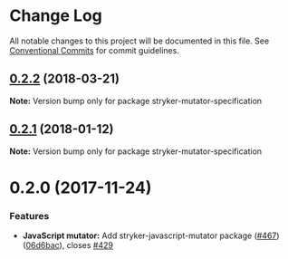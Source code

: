 # Change Log

All notable changes to this project will be documented in this file.
See [Conventional Commits](https://conventionalcommits.org) for commit guidelines.

<a name="0.2.2"></a>
## [0.2.2](https://github.com/stryker-mutator/stryker/compare/stryker-mutator-specification@0.2.1...stryker-mutator-specification@0.2.2) (2018-03-21)




**Note:** Version bump only for package stryker-mutator-specification

<a name="0.2.1"></a>
## [0.2.1](https://github.com/stryker-mutator/stryker/compare/stryker-mutator-specification@0.2.0...stryker-mutator-specification@0.2.1) (2018-01-12)




**Note:** Version bump only for package stryker-mutator-specification

<a name="0.2.0"></a>
# 0.2.0 (2017-11-24)


### Features

* **JavaScript mutator:** Add stryker-javascript-mutator package ([#467](https://github.com/stryker-mutator/stryker/issues/467)) ([06d6bac](https://github.com/stryker-mutator/stryker/commit/06d6bac)), closes [#429](https://github.com/stryker-mutator/stryker/issues/429)
